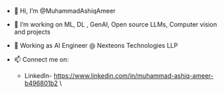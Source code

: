 - 👋 Hi, I’m @MuhammadAshiqAmeer
- 👀 I’m working on ML, DL , GenAI, Open source LLMs, Computer vision and projects
- 🌱 Working as AI Engineer @ Nexteons Technologies LLP
- 📫 Connect me on:

     - LinkedIn-   https://www.linkedin.com/in/muhammad-ashiq-ameer-b496801b2
\
      
<!---
MuhammadAshiqAmeer/MuhammadAshiqAmeer is a ✨ special ✨ repository because its `README.md` (this file) appears on your GitHub profile.
You can click the Preview link to take a look at your changes.
--->
